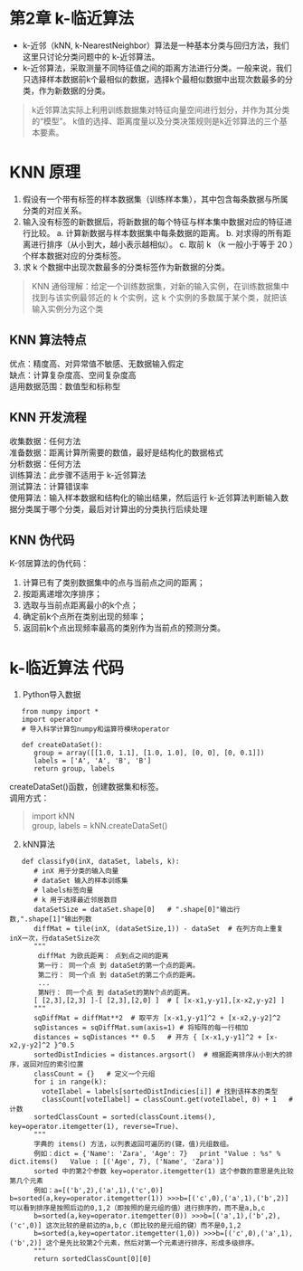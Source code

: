 # 第2章 k-临近算法
- k-近邻（kNN, k-NearestNeighbor）算法是一种基本分类与回归方法，我们这里只讨论分类问题中的 k-近邻算法。
- k-近邻算法，采取测量不同特征值之间的距离方法进行分类。一般来说，我们只选择样本数据前k个最相似的数据，选择k个最相似数据中出现次数最多的分类，作为新数据的分类。  
> k近邻算法实际上利用训练数据集对特征向量空间进行划分，并作为其分类的“模型”。 k值的选择、距离度量以及分类决策规则是k近邻算法的三个基本要素。

# KNN 原理
1. 假设有一个带有标签的样本数据集（训练样本集），其中包含每条数据与所属分类的对应关系。
2. 输入没有标签的新数据后，将新数据的每个特征与样本集中数据对应的特征进行比较。
   a. 计算新数据与样本数据集中每条数据的距离。
   b. 对求得的所有距离进行排序（从小到大，越小表示越相似）。
   c. 取前 k （k 一般小于等于 20 ）个样本数据对应的分类标签。
3. 求 k 个数据中出现次数最多的分类标签作为新数据的分类。
> KNN 通俗理解：给定一个训练数据集，对新的输入实例，在训练数据集中找到与该实例最邻近的 k 个实例，这 k 个实例的多数属于某个类，就把该输入实例分为这个类
## KNN 算法特点
优点：精度高、对异常值不敏感、无数据输入假定  
缺点：计算复杂度高、空间复杂度高  
适用数据范围：数值型和标称型  
## KNN 开发流程
收集数据：任何方法  
准备数据：距离计算所需要的数值，最好是结构化的数据格式  
分析数据：任何方法  
训练算法：此步骤不适用于 k-近邻算法  
测试算法：计算错误率  
使用算法：输入样本数据和结构化的输出结果，然后运行 k-近邻算法判断输入数据分类属于哪个分类，最后对计算出的分类执行后续处理  
## KNN 伪代码
K-邻居算法的伪代码：
1. 计算已有了类别数据集中的点与当前点之间的距离；
2. 按距离递增次序排序；
3. 选取与当前点距离最小的k个点；
4. 确定前k个点所在类别出现的频率；
5. 返回前k个点出现频率最高的类别作为当前点的预测分类。

# k-临近算法 代码
1. Python导入数据
```
   from numpy import *
   import operator
   # 导入科学计算包numpy和运算符模块operator
   
   def createDataSet():
      group = array([[1.0, 1.1], [1.0, 1.0], [0, 0], [0, 0.1]])
      labels = ['A', 'A', 'B', 'B']
      return group, labels
```
createDataSet()函数，创建数据集和标签。  
调用方式：
> import kNN  
> group, labels = kNN.createDataSet()
2. kNN算法
```
   def classify0(inX, dataSet, labels, k):
      # inX 用于分类的输入向量
      # dataSet 输入的样本训练集
      # labels标签向量
      # k 用于选择最近邻居数目
      dataSetSize = dataSet.shape[0]   # ".shape[0]"输出行数,".shape[1]"输出列数
      diffMat = tile(inX, (dataSetSize,1)) - dataSet  # 在列方向上重复inX一次，行dataSetSize次
      """
       diffMat 为欧氏距离： 点到点之间的距离
       第一行： 同一个点 到 dataSet的第一个点的距离。
       第二行： 同一个点 到 dataSet的第二个点的距离。
       ...
       第N行： 同一个点 到 dataSet的第N个点的距离。
      [ [2,3],[2,3] ]-[ [2,3],[2,0] ]  # [ [x-x1,y-y1],[x-x2,y-y2] ]
      """
      sqDiffMat = diffMat**2  # 取平方 [x-x1,y-y1]^2 + [x-x2,y-y2]^2
      sqDistances = sqDiffMat.sum(axis=1) # 将矩阵的每一行相加
      distances = sqDistances ** 0.5   # 开方 { [x-x1,y-y1]^2 + [x-x2,y-y2]^2 }^0.5
      sortedDistIndicies = distances.argsort()  # 根据距离排序从小到大的排序，返回对应的索引位置
      classCount = {}   # 定义一个元组
      for i in range(k):
        voteIlabel = labels[sortedDistIndicies[i]] # 找到该样本的类型
        classCount[voteIlabel] = classCount.get(voteIlabel, 0) + 1   # 计数
      sortedClassCount = sorted(classCount.items(), key=operator.itemgetter(1), reverse=True)、
      """
      字典的 items() 方法，以列表返回可遍历的(键，值)元组数组。
      例如：dict = {'Name': 'Zara', 'Age': 7}   print "Value : %s" %  dict.items()   Value : [('Age', 7), ('Name', 'Zara')]
      sorted 中的第2个参数 key=operator.itemgetter(1) 这个参数的意思是先比较第几个元素
      例如：a=[('b',2),('a',1),('c',0)]  b=sorted(a,key=operator.itemgetter(1)) >>>b=[('c',0),('a',1),('b',2)] 可以看到排序是按照后边的0,1,2（即按照的是元组的值）进行排序的，而不是a,b,c
      b=sorted(a,key=operator.itemgetter(0)) >>>b=[('a',1),('b',2),('c',0)] 这次比较的是前边的a,b,c（即比较的是元组的键）而不是0,1,2
      b=sorted(a,key=opertator.itemgetter(1,0)) >>>b=[('c',0),('a',1),('b',2)] 这个是先比较第2个元素，然后对第一个元素进行排序，形成多级排序。
      """
      return sortedClassCount[0][0]      
```





